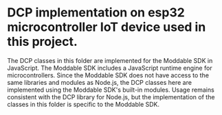 # DCP implementation on esp32 microcontroller IoT device used in this project.

The DCP classes in this folder are implemented for the Moddable SDK in JavaScript. The Moddable SDK includes a JavaScript runtime engine for microcontrollers. Since the Moddable SDK does not have access to the same libraries and modules as Node.js, the DCP classes here are implemented using the Moddable SDK's built-in modules. Usage remains consistent with the DCP library for Node.js, but the implementation of the classes in this folder is specific to the Moddable SDK.
